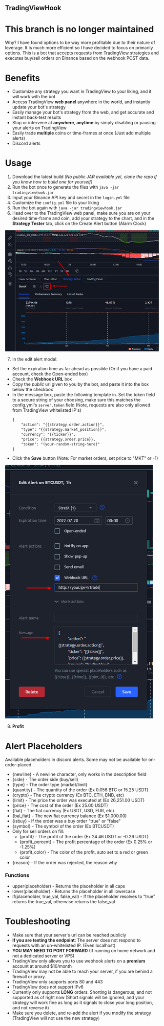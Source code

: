 ## TradingViewHook

# This branch is no longer maintained
Why? I have found options to be way more profitable due to their nature of leverage. It is much more efficient so I have decided to focus on primarily options.
This is a bot that accepts requests from [TradingView](https://www.tradingview.com/) strategies and executes buy/sell orders on Binance based on the webhook POST data.

# Benefits
- Customize any strategy you want in TradingView to your liking, and it will work with the bot
- Access TradingView **web panel** anywhere in the world, and instantly update your bot's strategy
- Easily manage your bot's strategy from the web, and get accurate and instant back-test results
- Stop or intervene at **anywhere**, **anytime** by simply disabling or pausing your alerts on TradingView
- Easily trade **multiple** coins or time-frames at once (Just add multiple alerts)
- Discord alerts

# Usage
1. Download the latest build _(No public JAR available yet, clone the repo if you know how to build one for yourself)_
2. Run the bot once to generate the files with `java -jar tradingviewhook.jar`
3. Input your Binance API key and secret in the `login.yml` file
4. Customize the `config.yml` file to your liking
5. Run the bot again with `java -jar tradingviewhook.jar`
6. Head over to the TradingView web panel, make sure you are on your desired time-frame and coin, add your strategy to the chart, and in the **Strategy Tester** tab, click on the Create Alert button (Alarm Clock)

![TradingView Setup](addalert.png "TradingView Setup")

7. In the edit alert modal:
  - Set the expiration time as far ahead as possible (Or if you have a paid account, check the Open-ended box) 
  - Check the **Webhook URL** box
  - Copy the _public_ url given to you by the bot, and paste it into the box below the checkbox
  - In the message box, paste the following template in. Set the token field to a secure string of your choosing, make sure this matches the config.yml's `server.token` field (Note, requests are also only allowed from TradingView whitelisted IP's)
      ```text
      {
          "action": "{{strategy.order.action}}",
          "type": "{{strategy.market_position}}",
          "currency": "{{ticker}}",
          "price": {{strategy.order.price}},
          "token": "(your-random-string-here)"
      }
       ```
  - Click the **Save** button (Note: For market orders, set price to "MKT" or -1)

![Customize Alert](modifyalert.png "Customize Alert")

8. **Profit**

# Alert Placeholders
Available placeholders in discord alerts. Some may not be available for on-order-placed.
- {newline} - A newline character, only works in the description field
- {side} - The order side (buy/sell)
- {type} - The order type (market/limit)
- {quantity} - The quantity of the order (Ex 0.056 BTC or 15.25 USDT)
- {crypto} - The crypto currency (Ex BTC, ETH, BNB, etc)
- {limit} - The price the order was executed at (Ex 26,251.00 USDT)
- {price} - The cost of the order (Ex 25.00 USDT)
- {fiat} - The fiat currency (Ex USDT, USD, EUR, etc)
- {bal_fiat} - The new fiat currency balance (Ex $1,000.00)
- {isbuy} - If the order was a buy order "true" or "false"
- {symbol} - The symbol of the order (Ex BTCUSDT)
- Only for sell orders on fill:
  - {profit} - The profit of the order (Ex 24.46 USDT or -0.26 USDT)
  - {profit_percent} - The profit percentage of the order (Ex 0.25% or -1.25%)
  - {profit_color} - The color of the profit, auto set to a red or green color
- {reason} - If the order was rejected, the reason why

### Functions
- upper(placeholder) - Returns the placeholder in all caps
- lower(placeholder) - Returns the placeholder in all lowercase
- if(placeholder, true_val, false_val) - If the placeholder resolves to "true" returns the true_val, otherwise returns the false_val

# Toubleshooting
- Make sure that your server's url can be reached publicly
- **If you are testing the endpoint**: The server does not respond to requests with an un-whitelisted IP. (Even localhost)
- **YOU MAY NEED TO PORT FORWARD** (If running on home network and not a dedicated server or VPS)
- TradingView only allows you to use webhook alerts on a **premium** account at around $10/month
- TradingView may not be able to reach your server, if you are behind a firewall or proxy.
- TradingView only supports ports 80 and 443
- TradingView does not support IPv6
- Currently only supports **LONG** orders. Shorting is dangerous, and not supported as of right now (Short signals will be ignored, and your strategy will work fine as long as it signals to close your long position, and not reverse it)
- Make sure you delete, and re-add the alert if you modify the strategy (TradingView will not use the new strategy)
